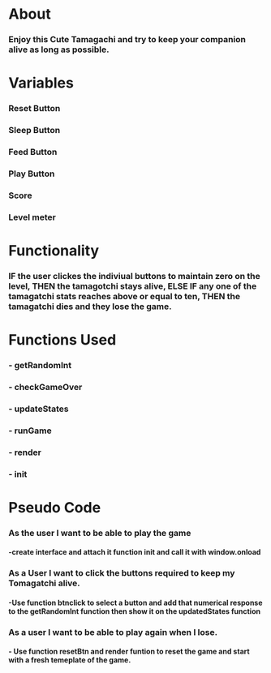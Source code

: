 # About
### Enjoy this Cute Tamagachi and try to keep your companion alive as long as possible.

# Variables
### Reset Button
### Sleep Button
### Feed Button
### Play Button
### Score
### Level meter
# Functionality
### IF the user clickes the indiviual buttons to maintain zero on the level, THEN the tamagotchi stays alive, ELSE IF any one of the tamagatchi stats reaches above or equal to ten, THEN the tamagatchi dies and they lose the game.

# Functions Used
### - getRandomInt
### - checkGameOver
### - updateStates
### - runGame
### - render
### - init
# Pseudo Code
### As the user I want to be able to play the game
#### -create interface and attach it function init and call it with window.onload
### As a User I want to click the buttons required to keep my Tomagatchi alive.
#### -Use function btnclick to select a button and add that numerical response to the getRandomInt function then show it on the updatedStates function
### As a user I want to be able to play again when I lose.
#### - Use function resetBtn and render funtion to reset the game and start with a fresh temeplate of the game.
 